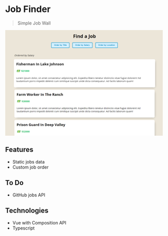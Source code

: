 # Job Finder

> Simple Job Wall

![](./demo.png)

## Features

- Static jobs data
- Custom job order

## To Do

- GitHub jobs API

## Technologies

- Vue with Composition API
- Typescript
